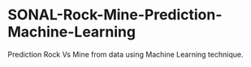 # SONAL-Rock-Mine-Prediction-Machine-Learning
Prediction Rock Vs Mine from data using Machine Learning technique.
